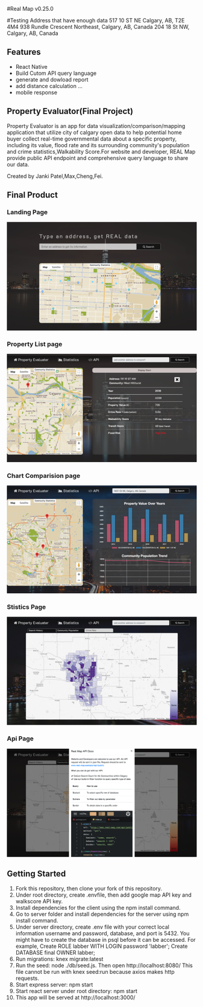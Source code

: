 #Real Map v0.25.0

#Testing Address that have enough data
517 10 ST NE Calgary, AB, T2E 4M4
938 Rundle Crescent Northeast, Calgary, AB, Canada
204 18 St NW, Calgary, AB, Canada

## Features
- React Native
- Build Cutom API query language
- generate and dowload report
- add distance calculation ...
- mobile response

## Property Evaluator(Final Project)

Property Evaluator is an app for data visualization/comparison/mapping application that utilize city of calgary open data to help potential home buyer collect real-time governmental data about a specific property, including its value, flood rate and its surrounding community's population and crime statistics,Walkability Score.For website and developer, REAL Map provide public API endpoint and comprehensive query language to share our data.

Created by Janki Patel,Max,Cheng,Fei.

## Final Product

### Landing Page
!["Screenshot of Property Evaluator"](https://github.com/jankilighthouse/Property_Evaluator/blob/master/docs/landing_page.png?raw=true)
### Property List page
!["Screenshot of Property Evaluator"](https://github.com/jankilighthouse/Property_Evaluator/blob/master/docs/property_list%20page.png?raw=true)
### Chart Comparision page
!["Screenshot of Property Evaluator"](https://github.com/jankilighthouse/Property_Evaluator/blob/master/docs/chart_comparision.png?raw=true)
### Stistics Page
!["Screenshot of Property Evaluator"](https://github.com/jankilighthouse/Property_Evaluator/blob/master/docs/stistics_page.png?raw=true)
### Api Page
!["Screenshot of Property Evaluator"](https://github.com/jankilighthouse/Property_Evaluator/blob/master/docs/api.png?raw=true)

## Getting Started

1. Fork this repository, then clone your fork of this repository.
2. Under root directory, create .envfile, then add google map API key and walkscore API key.
3. Install dependencies for the client using the npm install command.
4. Go to server folder and install dependencies for the server using npm install command.
5. Under server directory, create .env file with your correct local information username and password, database, and port is 5432. You might have to create the database in psql before it can be accessed. For example, Create ROLE labber WITH LOGIN password 'labber'; Create DATABASE final OWNER labber;
6. Run migrations: knex migrate:latest
7. Run the seed: node ./db/seed.js. Then open http://localhost:8080/
   This file cannot be run with knex seed:run because axios makes http requests.
8. Start express server: npm start
9. Start react server under root directory: npm start
10. This app will be served at http://localhost:3000/